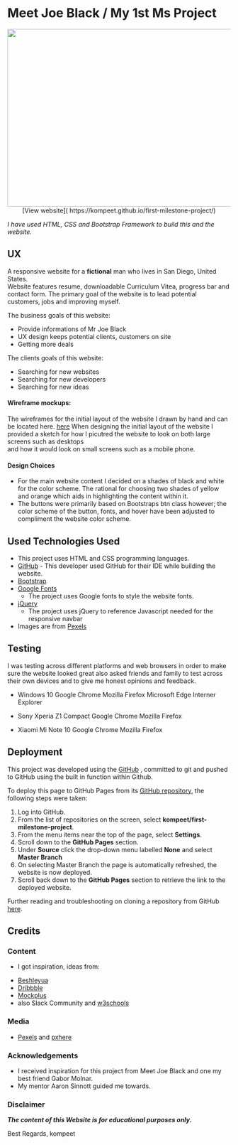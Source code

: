 # Meet Joe Black / My 1st Ms Project



<img width="1000" height="400" src="https://github.com/kompeet/first-milestone-project/blob/master/wireframes/preview.JPG">


<div align="center">
[View website]( https://kompeet.github.io/first-milestone-project/)
</div>




_I have used HTML, CSS and Bootstrap Framework to build this and the website._

## UX

A responsive website for a **fictional** man who lives in San Diego, United States.     
Website features resume, downloadable Curriculum Vitea, progress bar and contact form.
The primary goal of the website is to lead potential customers, jobs and improving myself. 

The business goals of this website:
*   Provide informations of Mr Joe Black
*   UX design keeps potential clients, customers on site
*   Getting more deals

The clients goals of this website:
*   Searching for new websites
*   Searching for new developers
*   Searching for new ideas


#### Wireframe mockups:

The wireframes for the initial layout of the website I drawn by hand and can be located here. [here](https://github.com/kompeet/first-milestone-project/tree/master/wireframes)
When designing the initial layout of the website I provided a sketch for how I picutred the website to look on both large screens such as desktops  
and how it would look on small screens such as a mobile phone.


#### Design Choices 

* For the main website content I decided on a shades of black and white for the color scheme. 
The rational for choosing two shades of yellow and orange which aids in highlighting the content within it.
* The buttons were primarily based on Bootstraps btn class however; the color scheme of the button, fonts, 
and hover have been adjusted to compliment the website color scheme.

## Used Technologies Used 

- This project uses HTML and CSS programming languages.
- [GitHub](https://github.com/) - This developer used GitHub for their IDE while building the website.
- [Bootstrap](https://getbootstrap.com/)  
- [Google Fonts](https://fonts.google.com/)
    - The project uses Google fonts to style the website fonts.
- [jQuery](https://jquery.com/)
    - The project uses jQuery to reference Javascript needed for the responsive navbar
- Images are from [Pexels](https://www.pexels.com/)


## Testing 

I was testing across different platforms and web browsers in order to make sure the website looked great also 
asked friends and family to test across their own devices and to give me honest opinions and feedback.

* Windows 10
Google Chrome
Mozilla Firefox
Microsoft Edge
Interner Explorer

* Sony Xperia Z1 Compact
Google Chrome
Mozilla Firefox

* Xiaomi Mi Note 10
Google Chrome
Mozilla Firefox

## Deployment

This project was developed using the [GitHub](https://github.com/) , committed to git and pushed to GitHub using the built in function within Github. 

To deploy this page to GitHub Pages from its [GitHub repository](https://github.com/kompeet/first-milestone-project), the following steps were taken: 
1. Log into GitHub. 
2. From the list of repositories on the screen, select **kompeet/first-milestone-project**.
3. From the menu items near the top of the page, select **Settings**.
4. Scroll down to the **GitHub Pages** section.
5. Under **Source** click the drop-down menu labelled **None** and select **Master Branch**
6. On selecting Master Branch the page is automatically refreshed, the website is now deployed. 
7. Scroll back down to the **GitHub Pages** section to retrieve the link to the deployed website.


Further reading and troubleshooting on cloning a repository from GitHub [here](https://help.github.com/en/articles/cloning-a-repository).


## Credits

### Content 
-  I got inspiration, ideas from: 
* [Beshleyua](https://bslthemes.com/) 
* [Dribbble](https://dribbble.com/)
* [Mockplus](https://www.mockplus.com/blog/post/web-developer-portfolio)
* also Slack Community and [w3schools](https://www.w3schools.com/)

### Media

- [Pexels](https://www.pexels.com/) and [pxhere](https://pxhere.com/)

### Acknowledgements

- I received inspiration for this project from Meet Joe Black and one my best friend Gabor Molnar.
- My mentor Aaron Sinnott guided me towards.

### Disclaimer

**_The content of this Website is for educational purposes only._**


Best Regards,
kompeet